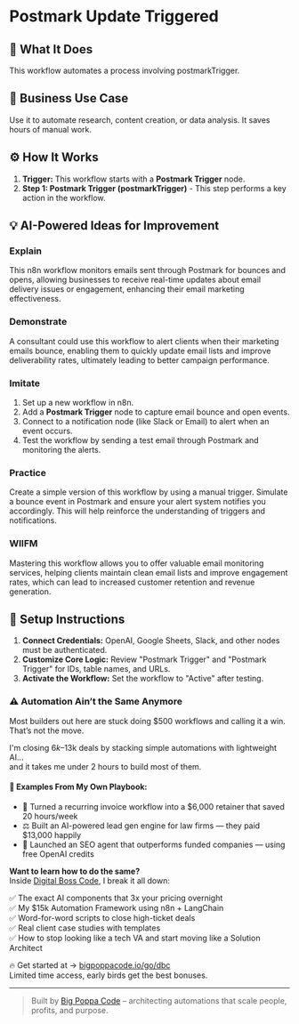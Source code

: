 # Postmark Update Triggered

## 🚀 What It Does
This workflow automates a process involving postmarkTrigger.

## 💼 Business Use Case
Use it to automate research, content creation, or data analysis. It saves hours of manual work.

## ⚙️ How It Works
1.  **Trigger:** This workflow starts with a **Postmark Trigger** node.
2. **Step 1: Postmark Trigger (postmarkTrigger)** - This step performs a key action in the workflow.

## 💡 AI-Powered Ideas for Improvement
### Explain
This n8n workflow monitors emails sent through Postmark for bounces and opens, allowing businesses to receive real-time updates about email delivery issues or engagement, enhancing their email marketing effectiveness.

### Demonstrate
A consultant could use this workflow to alert clients when their marketing emails bounce, enabling them to quickly update email lists and improve deliverability rates, ultimately leading to better campaign performance.

### Imitate
1. Set up a new workflow in n8n.
2. Add a **Postmark Trigger** node to capture email bounce and open events.
3. Connect to a notification node (like Slack or Email) to alert when an event occurs.
4. Test the workflow by sending a test email through Postmark and monitoring the alerts.

### Practice
Create a simple version of this workflow by using a manual trigger. Simulate a bounce event in Postmark and ensure your alert system notifies you accordingly. This will help reinforce the understanding of triggers and notifications.

### WIIFM
Mastering this workflow allows you to offer valuable email monitoring services, helping clients maintain clean email lists and improve engagement rates, which can lead to increased customer retention and revenue generation.

## 🔧 Setup Instructions
1. **Connect Credentials:** OpenAI, Google Sheets, Slack, and other nodes must be authenticated.
2. **Customize Core Logic:** Review "Postmark Trigger" and "Postmark Trigger" for IDs, table names, and URLs.
3. **Activate the Workflow:** Set the workflow to "Active" after testing.

### ⚠️ Automation Ain’t the Same Anymore

Most builders out here are stuck doing $500 workflows and calling it a win.  
That’s not the move.  

I'm closing $6k–$13k deals by stacking simple automations with lightweight AI...  
and it takes me under 2 hours to build most of them.

#### 🧠 Examples From My Own Playbook:
- 🔁 Turned a recurring invoice workflow into a $6,000 retainer that saved 20 hours/week  
- ⚖️ Built an AI-powered lead gen engine for law firms — they paid $13,000 happily  
- 🚀 Launched an SEO agent that outperforms funded companies — using free OpenAI credits  

**Want to learn how to do the same?**  
Inside [Digital Boss Code](https://bigpoppacode.io/go/dbc), I break it all down:

✅ The exact AI components that 3x your pricing overnight  
✅ My $15k Automation Framework using n8n + LangChain  
✅ Word-for-word scripts to close high-ticket deals  
✅ Real client case studies with templates  
✅ How to stop looking like a tech VA and start moving like a Solution Architect  

🔥 Get started at → [bigpoppacode.io/go/dbc](https://bigpoppacode.io/go/dbc)  
Limited time access, early birds get the best bonuses.

---
> Built by [Big Poppa Code](https://bigpoppacode.io) – architecting automations that scale people, profits, and purpose.
